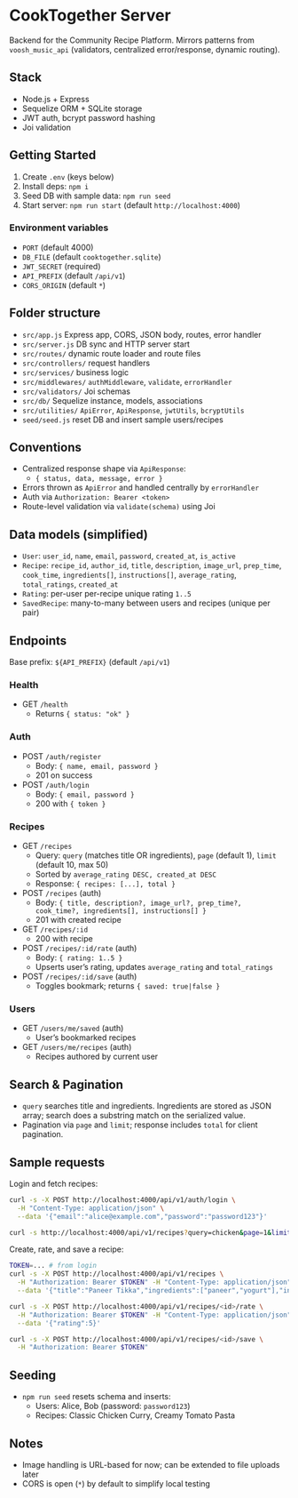 # CookTogether Server

Backend for the Community Recipe Platform. Mirrors patterns from `voosh_music_api` (validators, centralized error/response, dynamic routing).

## Stack
- Node.js + Express
- Sequelize ORM + SQLite storage
- JWT auth, bcrypt password hashing
- Joi validation

## Getting Started
1. Create `.env` (keys below)
2. Install deps: `npm i`
3. Seed DB with sample data: `npm run seed`
4. Start server: `npm run start` (default `http://localhost:4000`)

### Environment variables
- `PORT` (default 4000)
- `DB_FILE` (default `cooktogether.sqlite`)
- `JWT_SECRET` (required)
- `API_PREFIX` (default `/api/v1`)
- `CORS_ORIGIN` (default `*`)

## Folder structure
- `src/app.js` Express app, CORS, JSON body, routes, error handler
- `src/server.js` DB sync and HTTP server start
- `src/routes/` dynamic route loader and route files
- `src/controllers/` request handlers
- `src/services/` business logic
- `src/middlewares/` `authMiddleware`, `validate`, `errorHandler`
- `src/validators/` Joi schemas
- `src/db/` Sequelize instance, models, associations
- `src/utilities/` `ApiError`, `ApiResponse`, `jwtUtils`, `bcryptUtils`
- `seed/seed.js` reset DB and insert sample users/recipes

## Conventions
- Centralized response shape via `ApiResponse`:
  - `{ status, data, message, error }`
- Errors thrown as `ApiError` and handled centrally by `errorHandler`
- Auth via `Authorization: Bearer <token>`
- Route-level validation via `validate(schema)` using Joi

## Data models (simplified)
- `User`: `user_id`, `name`, `email`, `password`, `created_at`, `is_active`
- `Recipe`: `recipe_id`, `author_id`, `title`, `description`, `image_url`, `prep_time`, `cook_time`, `ingredients[]`, `instructions[]`, `average_rating`, `total_ratings`, `created_at`
- `Rating`: per-user per-recipe unique rating `1..5`
- `SavedRecipe`: many-to-many between users and recipes (unique per pair)

## Endpoints
Base prefix: `${API_PREFIX}` (default `/api/v1`)

### Health
- GET `/health`
  - Returns `{ status: "ok" }`

### Auth
- POST `/auth/register`
  - Body: `{ name, email, password }`
  - 201 on success
- POST `/auth/login`
  - Body: `{ email, password }`
  - 200 with `{ token }`

### Recipes
- GET `/recipes`
  - Query: `query` (matches title OR ingredients), `page` (default 1), `limit` (default 10, max 50)
  - Sorted by `average_rating DESC, created_at DESC`
  - Response: `{ recipes: [...], total }`
- POST `/recipes` (auth)
  - Body: `{ title, description?, image_url?, prep_time?, cook_time?, ingredients[], instructions[] }`
  - 201 with created recipe
- GET `/recipes/:id`
  - 200 with recipe
- POST `/recipes/:id/rate` (auth)
  - Body: `{ rating: 1..5 }`
  - Upserts user’s rating, updates `average_rating` and `total_ratings`
- POST `/recipes/:id/save` (auth)
  - Toggles bookmark; returns `{ saved: true|false }`

### Users
- GET `/users/me/saved` (auth)
  - User’s bookmarked recipes
- GET `/users/me/recipes` (auth)
  - Recipes authored by current user

## Search & Pagination
- `query` searches title and ingredients. Ingredients are stored as JSON array; search does a substring match on the serialized value.
- Pagination via `page` and `limit`; response includes `total` for client pagination.

## Sample requests
Login and fetch recipes:
```bash
curl -s -X POST http://localhost:4000/api/v1/auth/login \
  -H "Content-Type: application/json" \
  --data '{"email":"alice@example.com","password":"password123"}'

curl -s http://localhost:4000/api/v1/recipes?query=chicken&page=1&limit=10
```
Create, rate, and save a recipe:
```bash
TOKEN=... # from login
curl -s -X POST http://localhost:4000/api/v1/recipes \
  -H "Authorization: Bearer $TOKEN" -H "Content-Type: application/json" \
  --data '{"title":"Paneer Tikka","ingredients":["paneer","yogurt"],"instructions":["Marinate","Grill"]}'

curl -s -X POST http://localhost:4000/api/v1/recipes/<id>/rate \
  -H "Authorization: Bearer $TOKEN" -H "Content-Type: application/json" \
  --data '{"rating":5}'

curl -s -X POST http://localhost:4000/api/v1/recipes/<id>/save \
  -H "Authorization: Bearer $TOKEN"
```

## Seeding
- `npm run seed` resets schema and inserts:
  - Users: Alice, Bob (password: `password123`)
  - Recipes: Classic Chicken Curry, Creamy Tomato Pasta

## Notes
- Image handling is URL-based for now; can be extended to file uploads later
- CORS is open (`*`) by default to simplify local testing